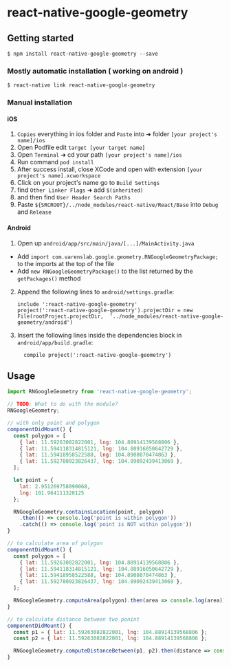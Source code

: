 
# react-native-google-geometry

## Getting started

`$ npm install react-native-google-geometry --save`

### Mostly automatic installation ( working on android )

`$ react-native link react-native-google-geometry`

### Manual installation


#### iOS

1. `Copies` everything in ios folder and `Paste` into ➜ folder `[your project's name]/ios`
2. Open Podfile edit `target [your target name]`
3. Open `Terminal` ➜ cd your path `[your project's name]/ios`
4. Run command `pod install`
5. After success install, close XCode and open with extension `[your project's name].xcworkspace`
6. Click on your project's name go to `Build Settings`
7. find `Other Linker Flags` ➜ add `$(inherited)`
8. and then find `User Header Search Paths`
9. Paste `${SRCROOT}/../node_modules/react-native/React/Base` into `Debug` and `Release`

#### Android

1. Open up `android/app/src/main/java/[...]/MainActivity.java`
  - Add `import com.varenslab.google.geometry.RNGoogleGeometryPackage;` to the imports at the top of the file
  - Add `new RNGoogleGeometryPackage()` to the list returned by the `getPackages()` method
2. Append the following lines to `android/settings.gradle`:
  	```
  	include ':react-native-google-geometry'
  	project(':react-native-google-geometry').projectDir = new File(rootProject.projectDir, 	'../node_modules/react-native-google-geometry/android')
  	```
3. Insert the following lines inside the dependencies block in `android/app/build.gradle`:
  	```
      compile project(':react-native-google-geometry')
  	```


## Usage
```javascript
import RNGoogleGeometry from 'react-native-google-geometry';

// TODO: What to do with the module?
RNGoogleGeometry;
```
  
```js
// with only point and polygon
componentDidMount() {
  const polygon = [
	{ lat: 11.59263082822001, lng: 104.88914139568806 },
	{ lat: 11.594118314815121, lng: 104.88916050642729 },
	{ lat: 11.59418958522588, lng: 104.8908070474863 },
	{ lat: 11.592780923826437, lng: 104.89092439413069 },
  ]; 

  let point = {
    lat: 2.951269758090068,
    lng: 101.964111328125
  };

  RNGoogleGeometry.containsLocation(point, polygon)
    .then(() => console.log('point is within polygon'))
    .catch(() => console.log('point is NOT within polygon'))
}
```

```js
// to calculate area of polygon
componentDidMount() {
  const polygon = [
	{ lat: 11.59263082822001, lng: 104.88914139568806 },
	{ lat: 11.594118314815121, lng: 104.88916050642729 },
	{ lat: 11.59418958522588, lng: 104.8908070474863 },
	{ lat: 11.592780923826437, lng: 104.89092439413069 },
  ]; 

  RNGoogleGeometry.computeArea(polygon).then(area => console.log(area));
}
```

```js
// to calculate distance between two ponint
componentDidMount() {
  const p1 = { lat: 11.59263082822001, lng: 104.88914139568806 };
  const p2 = { lat: 11.59263082822001, lng: 104.88914139568806 };

  RNGoogleGeometry.computeDistanceBetween(p1, p2).then(distance => console.log(distance));
}
```


